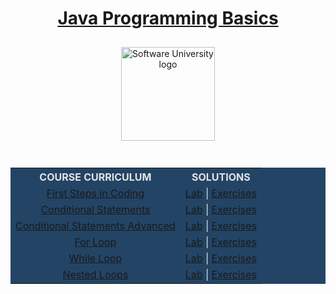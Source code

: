  <div align="center">
    <h1 style="color:white">
      <a href="https://github.com/beinsaduno/SoftUni-Software-Engineering/tree/main/Java/M01JavaProgrammingBasics/CourseIntroduction"
        target="_blank">Java Programming Basics</a>
    </h1>
    <a href="https://softuni.bg/curriculum" target="_blank">
      <img src="https://upload.wikimedia.org/wikipedia/commons/7/76/Logo_Software_University_%28SoftUni%29_-_blue.png"
        alt="Software University logo" style="position:relative; width:150px; padding:10px; margin: 0 auto;">
    </a>
  </div>
  <br>
  <div align="center">
    <table style="width:100%; max-width:1000px; background-color:#234465; color:#e4e4e4">
      <tr>
        <th style="text-align:center; vertical-align: middle;">COURSE CURRICULUM</th>
        <th style="text-align:center; vertical-align: middle;">SOLUTIONS</th>
      </tr>
      <tr>
        <td style="text-align:center; vertical-align: middle;">
          <a href="https://github.com/beinsaduno/SoftUni-Software-Engineering/tree/main/Java/M01JavaProgrammingBasics/L01FirstStepsInCoding/Presentation"
            target="_blank">First Steps in Coding</a>
        </td>
        <td style="text-align:center; vertical-align: middle;">
          <a href="https://github.com/beinsaduno/SoftUni-Software-Engineering/tree/main/Java/M01JavaProgrammingBasics/L01FirstStepsInCoding/Lab"
            target="_blank">Lab</a> |
          <a href="https://github.com/beinsaduno/SoftUni-Software-Engineering/tree/main/Java/M01JavaProgrammingBasics/L01FirstStepsInCoding/Exercises"
            target="_blank">Exercises</a>
        </td>
      </tr>
      <tr>
        <td style="text-align:center; vertical-align: middle;">
          <a href="https://github.com/beinsaduno/SoftUni-Software-Engineering/tree/main/Java/M01JavaProgrammingBasics/L02ConditionalStatements/Presentation"
            target="_blank">Conditional Statements</a>
        </td>
        <td style="text-align:center; vertical-align: middle;">
          <a href="https://github.com/beinsaduno/SoftUni-Software-Engineering/tree/main/Java/M01JavaProgrammingBasics/L02ConditionalStatements/Lab"
            target="_blank">Lab</a> |
          <a href="https://github.com/beinsaduno/SoftUni-Software-Engineering/tree/main/Java/M01JavaProgrammingBasics/L02ConditionalStatements/Exercises"
            target="_blank">Exercises</a>
        </td>
      </tr>
      <tr>
        <td style="text-align:center; vertical-align: middle;">
          <a href="https://github.com/beinsaduno/SoftUni-Software-Engineering/tree/main/Java/M01JavaProgrammingBasics/L03ConditionalStatementsAdvanced/Presentation"
            target="_blank">Conditional Statements Advanced</a>
        </td>
        <td style="text-align:center; vertical-align: middle;">
          <a href="https://github.com/beinsaduno/SoftUni-Software-Engineering/tree/main/Java/M01JavaProgrammingBasics/L03ConditionalStatementsAdvanced/Lab"
            target="_blank">Lab</a> |
          <a href="https://github.com/beinsaduno/SoftUni-Software-Engineering/tree/main/Java/M01JavaProgrammingBasics/L03ConditionalStatementsAdvanced/Exercises"
            target="_blank">Exercises</a>
        </td>
      </tr>
      <tr>
        <td style="text-align:center; vertical-align: middle;">
          <a href="https://github.com/beinsaduno/SoftUni-Software-Engineering/tree/main/Java/M01JavaProgrammingBasics/L04ForLoop/Presentation"
            target="_blank">For Loop</a>
        </td>
        <td style="text-align:center; vertical-align: middle;">
          <a href="https://github.com/beinsaduno/SoftUni-Software-Engineering/tree/main/Java/M01JavaProgrammingBasics/L04ForLoop/Lab"
            target="_blank">Lab</a> |
          <a href="https://github.com/beinsaduno/SoftUni-Software-Engineering/tree/main/Java/M01JavaProgrammingBasics/L04ForLoop/Exercises"
            target="_blank">Exercises</a>
        </td>
      </tr>
      <tr>
        <td style="text-align:center; vertical-align: middle;">
          <a href="https://github.com/beinsaduno/SoftUni-Software-Engineering/tree/main/Java/M01JavaProgrammingBasics/L05WhileLoop/Presentation"
            target="_blank">While Loop</a>
        </td>
        <td style="text-align:center; vertical-align: middle;">
          <a href="https://github.com/beinsaduno/SoftUni-Software-Engineering/tree/main/Java/M01JavaProgrammingBasics/L05WhileLoop/Lab"
            target="_blank">Lab</a> |
          <a href="https://github.com/beinsaduno/SoftUni-Software-Engineering/tree/main/Java/M01JavaProgrammingBasics/L05WhileLoop/Exercises"
            target="_blank">Exercises</a>
        </td>
      </tr>
      <tr>
        <td style="text-align:center; vertical-align: middle;">
          <a href="https://github.com/beinsaduno/SoftUni-Software-Engineering/tree/main/Java/M01JavaProgrammingBasics/L06NestedLoops/Presentation"
            target="_blank">Nested Loops</a>
        </td>
        <td style="text-align:center; vertical-align: middle;">
          <a href="https://github.com/beinsaduno/SoftUni-Software-Engineering/tree/main/Java/M01JavaProgrammingBasics/L06NestedLoops/Lab"
            target="_blank">Lab</a> |
          <a href="https://github.com/beinsaduno/SoftUni-Software-Engineering/tree/main/Java/M01JavaProgrammingBasics/L06NestedLoops/Exercises"
            target="_blank">Exercises</a>
        </td>
      </tr>
    </table>
  </div>
